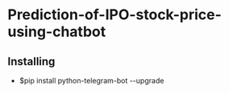 # Prediction-of-IPO-stock-price-using-chatbot


## Installing
- $pip install python-telegram-bot --upgrade

